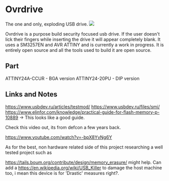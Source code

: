 # Ovrdrive
The one and only, exploding USB drive. 
![](img/drive.png)

Ovrdrive is a purpose build security focused usb drive. If the user doesn't lick their fingers while inserting the drive it will appear completely blank. It uses a SM3257EN and AVR ATTINY and is currently a work in progress. It is entirely open source and all the tools used to build it are open source.

## Part
ATTINY24A-CCUR - BGA version
ATTINY24-20PU  - DIP version

## Links and Notes
https://www.usbdev.ru/articles/testmod/
https://www.usbdev.ru/files/smi/
https://www.elinfor.com/knowledge/practical-guide-for-flash-memory-p-10889
    -> This looks like a good guide.


Check this video out, its from defcon a few years back. 

https://www.youtube.com/watch?v=-bpX8YvNg6Y


As for the best, non hardware related side of this project researching a well tested project such as 

https://tails.boum.org/contribute/design/memory_erasure/ might help. Can add a https://en.wikipedia.org/wiki/USB_Killer to damage the host machine too, i mean this device is for 'Drastic' measures right?. 
